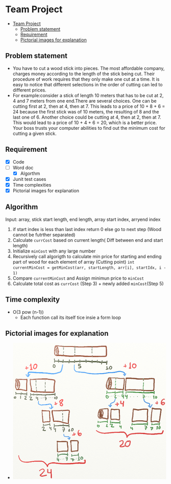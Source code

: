 # Team Project

- [Team Project](#team-project)
  - [Problem statement](#problem-statement)
  - [Requirement](#requirement)
  - [Pictorial images for explanation](#pictorial-images-for-explanation)

## Problem statement

- You have to cut a wood stick into pieces. The most affordable company, charges money according to the length of the stick being cut. Their procedure of work requires that they only make one cut at a time. It is easy to notice that different selections in the order of cutting can led to different prices.
- For example:consider a stick of length 10 meters that has to be cut at 2, 4 and 7 meters from one end.There are several choices. One can be cutting first at 2, then at 4, then at 7. This leads to a price of 10 + 8 + 6 = 24 because the first stick was of 10 meters, the resulting of 8 and the last one of 6. Another choice could be cutting at 4, then at 2, then at 7. This would lead to a price of 10 + 4 + 6 = 20, which is a better price. Your boss trusts your computer abilities to find out the minimum cost for cutting a given stick.

## Requirement

- [x] Code
- [ ] Word doc
  - [x] Algorthm
- [x] Junit test cases
- [x] Time complexities
- [x] Pictorial images for explanation

## Algorithm

Input: array, stick start length, end length, array start index, arryend index

1. if start index is less than last index return 0 else go to next step (Wood cannot be futrther separated)
2. Calculate `currCost` based on current length( Diff between end and start length)
3. Initialize `minCost` with any large number
4. Recursively call algorigth to calculate min price for starting and ending part of wood for each element of array (Cutting point)
`int currentMinCost = getMinCost(arr, startLength, arr[i], startIdx, i - 1)`
5. Compare `currentMinCost` and Assign minimun price to `minCost`
6. Calculate total cost as `currCost` (Step 3) + newly added `minCost`(Step 5)


## Time complexity

- O(3 pow (n-1))
  - Each function call its itself tice insie a form loop

## Pictorial images for explanation

- ![Sticks](sticks-1.png)
